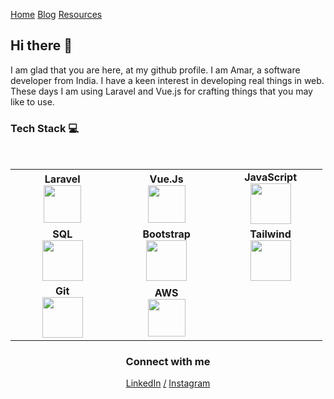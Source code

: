 [Home](/README.md)  [Blog](/log.md)  [Resources](/Index.md)

## Hi there 👋
I am glad that you are here, at my github profile.
I am Amar, a software developer from India. I have a keen interest in developing real things in web. These days I am using Laravel and Vue.js for 
crafting things that you may like to use.

<!--
**amarendrasharma/amarendrasharma** is a ✨ _special_ ✨ repository because its `README.md` (this file) appears on your GitHub profile.

Here are some ideas to get you started:

- 🔭 I’m currently working on ...
- 🌱 I’m currently learning ...
- 👯 I’m looking to collaborate on ...
- 🤔 I’m looking for help with ...
- 💬 Ask me about ...
- 📫 How to reach me: ...
- 😄 Pronouns: ...
- ⚡ Fun fact: ...
-->




### Tech Stack :computer:

<br>
<table>
<tbody>
 <tr>
<td align="center" width="20%">
<span><b><center>Laravel</center></b></span> 
<img height=60px src="https://www.laravel.com/img/logomark.min.svg"> 
</td>

<td align="center" width="20%">
<span><b><center>Vue.Js</center></b></span> 
<img height=60px src="https://vuejs.org/images/logo.png"> 
</td>

<td align="center" width="20%">
<span><b><center>JavaScript</center></b></span> 
<img height=65px src="https://img.icons8.com/color/2x/javascript.png"> 
</td>
</tr>
<tr>

<td align="center" width="20%">
<span><b><center>SQL</center></b></span> 
<img height=65px src="https://img.icons8.com/ios-filled/2x/sql.png"> 
</td>

<td align="center" width="20%">
<span><b><center>Bootstrap</center></b></span> 
<img height=65px src="https://camo.githubusercontent.com/0e0adf58c74c6e74bb64ece5d0ef4620f4f46915/68747470733a2f2f76352e676574626f6f7473747261702e636f6d2f646f63732f352e302f6173736574732f6272616e642f626f6f7473747261702d6c6f676f2d736861646f772e706e67"> 
</td>

<td align="center" width="20%">
<span><b><center>Tailwind</center></b></span> 
<img height=65px src="https://camo.githubusercontent.com/87d7034892fd41dc88f3606bb44b853f87cd2c51/68747470733a2f2f7265666163746f72696e6775692e6e7963332e63646e2e6469676974616c6f6365616e7370616365732e636f6d2f7461696c77696e642d6c6f676f2e737667"> 
</td>
</tr>


<tr>
<td align="center" width="20%">
<span><b><center>Git</center></b></span> 
<img height=65px src="https://img.icons8.com/ios-glyphs/2x/github-2.png"> 
</td>

<td align="center" width="20%">
<span><b><center>AWS</center></b></span> 
<img height=60px src="https://camo.githubusercontent.com/4d076cc3e939b050e88d0d4b86dfe7ef487e9713/68747470733a2f2f656e637279707465642d74626e302e677374617469632e636f6d2f696d616765733f713d74626e253341414e643947635156394179457976726c494a4c4f666278464c664f72303351793567524c307478574d5126757371703d434155"> 
</td>

</tr>

</tbody>
</table>


<h3 align="center"> Connect with me </h3>
<p align="center">
<a href="https://www.linkedin.com/in/amarendra-sharma/">LinkedIn</a> 
 <a href="#">/</a>
<a href="https://www.instagram.com/amar_developer/">Instagram</a>
</p>
